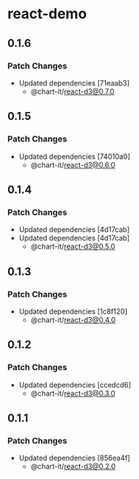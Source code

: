 # react-demo

## 0.1.6

### Patch Changes

- Updated dependencies [71eaab3]
  - @chart-it/react-d3@0.7.0

## 0.1.5

### Patch Changes

- Updated dependencies [74010a0]
  - @chart-it/react-d3@0.6.0

## 0.1.4

### Patch Changes

- Updated dependencies [4d17cab]
- Updated dependencies [4d17cab]
  - @chart-it/react-d3@0.5.0

## 0.1.3

### Patch Changes

- Updated dependencies [1c8f120]
  - @chart-it/react-d3@0.4.0

## 0.1.2

### Patch Changes

- Updated dependencies [ccedcd6]
  - @chart-it/react-d3@0.3.0

## 0.1.1

### Patch Changes

- Updated dependencies [856ea4f]
  - @chart-it/react-d3@0.2.0
